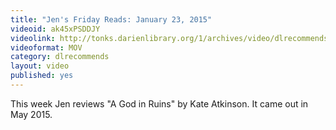 ```yaml
---
title: "Jen's Friday Reads: January 23, 2015"
videoid: ak45xPSDDJY
videolink: http://tonks.darienlibrary.org/1/archives/video/dlrecommends/20150123_friday_reads.mov
videoformat: MOV
category: dlrecommends
layout: video
published: yes
---
```


This week Jen reviews "A God in Ruins" by Kate Atkinson. It came out in May 2015.